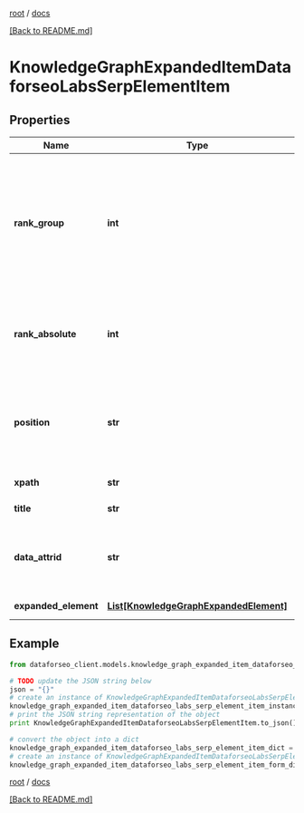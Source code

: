 [root](./../ "root") / [docs](./ "docs")

[[Back to README.md]](./../README.md "[Back to README.md]")

# KnowledgeGraphExpandedItemDataforseoLabsSerpElementItem

## Properties

Name | Type | Description | Notes
------------ | ------------- | ------------- | -------------
**rank_group** | **int** | group rank in SERP position within a group of elements with identical type values positions of elements with different type values are omitted from rank_group | [optional]
**rank_absolute** | **int** | absolute rank in SERP absolute position among all the elements in SERP | [optional]
**position** | **str** | the alignment of the element in SERP can take the following values: left, right | [optional]
**xpath** | **str** | the XPath of the element | [optional]
**title** | **str** | title of a given link element | [optional]
**data_attrid** | **str** | google defined data attribute ID example: kc:/local:place qa | [optional]
**expanded_element** | [**List[KnowledgeGraphExpandedElement]**](KnowledgeGraphExpandedElement.md) | link of the element | [optional]

## Example

```python
from dataforseo_client.models.knowledge_graph_expanded_item_dataforseo_labs_serp_element_item import KnowledgeGraphExpandedItemDataforseoLabsSerpElementItem

# TODO update the JSON string below
json = "{}"
# create an instance of KnowledgeGraphExpandedItemDataforseoLabsSerpElementItem from a JSON string
knowledge_graph_expanded_item_dataforseo_labs_serp_element_item_instance = KnowledgeGraphExpandedItemDataforseoLabsSerpElementItem.from_json(json)
# print the JSON string representation of the object
print KnowledgeGraphExpandedItemDataforseoLabsSerpElementItem.to_json()

# convert the object into a dict
knowledge_graph_expanded_item_dataforseo_labs_serp_element_item_dict = knowledge_graph_expanded_item_dataforseo_labs_serp_element_item_instance.to_dict()
# create an instance of KnowledgeGraphExpandedItemDataforseoLabsSerpElementItem from a dict
knowledge_graph_expanded_item_dataforseo_labs_serp_element_item_form_dict = knowledge_graph_expanded_item_dataforseo_labs_serp_element_item.from_dict(knowledge_graph_expanded_item_dataforseo_labs_serp_element_item_dict)
```

  

[root](./../ "root") / [docs](./ "docs")

[[Back to README.md]](./../README.md "[Back to README.md]")